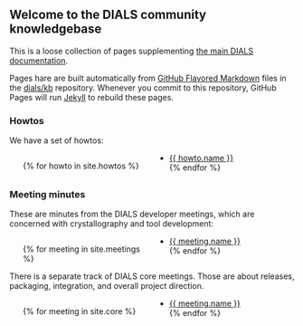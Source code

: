## Welcome to the DIALS community knowledgebase

This is a loose collection of pages supplementing [the main DIALS documentation](https://dials.github.io/).

Pages hare are built automatically from [GitHub Flavored Markdown](https://guides.github.com/features/mastering-markdown/)
files in the [dials/kb](https://github.com/dials/kb) repository.
Whenever you commit to this repository, GitHub Pages will run [Jekyll](https://jekyllrb.com/) to rebuild these pages.

### Howtos

We have a set of howtos:

<div style="column-count:2"><ul>
{% for howto in site.howtos %}
<li><a href="{{ site.baseurl }}{{ howto.url }}">{{ howto.name }}</a></li>
{% endfor %}
</ul></div>

### Meeting minutes

These are minutes from the DIALS developer meetings, which are concerned with crystallography and tool development:

<div style="column-count:2"><ul>
{% for meeting in site.meetings %}
<li><a href="{{ site.baseurl }}{{ meeting.url }}">{{ meeting.name }}</a></li>
{% endfor %}
</ul></div>

There is a separate track of DIALS core meetings. Those are about releases, packaging, integration, and overall project direction.

<div style="column-count:2"><ul>
{% for meeting in site.core %}
<li><a href="{{ site.baseurl }}{{ meeting.url }}">{{ meeting.name }}</a></li>
{% endfor %}
</ul></div>

